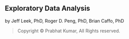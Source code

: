 ## Exploratory Data Analysis
by Jeff Leek, PhD, Roger D. Peng, PhD, Brian Caffo, PhD

> Copyright © Prabhat Kumar, All Rights reserved.

